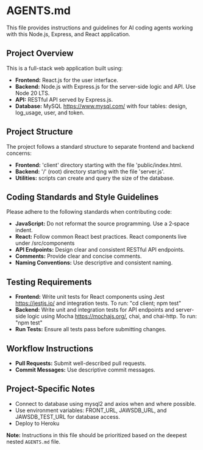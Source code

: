 # AGENTS.md

This file provides instructions and guidelines for AI coding agents working with this Node.js, Express, and React application.

## Project Overview

This is a full-stack web application built using:
- **Frontend:** React.js for the user interface.
- **Backend:** Node.js with Express.js for the server-side logic and API. Use Node 20 LTS.
- **API:** RESTful API served by Express.js.
- **Database:** MySQL https://www.mysql.com/ with four tables: design, log_usage, user, and token.

## Project Structure

The project follows a standard structure to separate frontend and backend concerns:
- **Frontend:** 'client' directory starting with the file 'public/index.html.
- **Backend:** '/' (root) directory starting with the file 'server.js'.
- **Utilities:** scripts can create and query the size of the database.

## Coding Standards and Style Guidelines

Please adhere to the following standards when contributing code:
- **JavaScript:** Do not reformat the source programming. Use a 2‑space indent.
- **React:**  Follow common React best practices. React components live under /src/components
- **API Endpoints:** Design clear and consistent RESTful API endpoints.
- **Comments:** Provide clear and concise comments.
- **Naming Conventions:** Use descriptive and consistent naming.

## Testing Requirements

- **Frontend:** Write unit tests for React components using Jest https://jestjs.io/ and integration tests. To run: "cd client; npm test"
- **Backend:** Write unit and integration tests for API endpoints and server-side logic using Mocha https://mochajs.org/, chai, and chai-http. To run: "npm test"
- **Run Tests:** Ensure all tests pass before submitting changes.

## Workflow Instructions

- **Pull Requests:** Submit well-described pull requests.
- **Commit Messages:** Use descriptive commit messages.

## Project-Specific Notes

- Connect to database using mysql2 and axios when and where possible.
- Use environment variables: FRONT_URL, JAWSDB_URL, and JAWSDB_TEST_URL for database access.
- Deploy to Heroku

**Note:** Instructions in this file should be prioritized based on the deepest nested `AGENTS.md` file.
